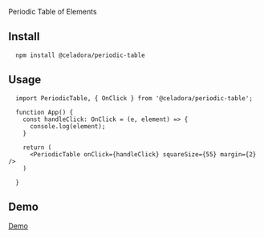 Periodic Table of Elements

## Install

```
  npm install @celadora/periodic-table
```

## Usage
```tsx
  import PeriodicTable, { OnClick } from '@celadora/periodic-table';

  function App() {
    const handleClick: OnClick = (e, element) => {
      console.log(element);
    }

    return (
      <PeriodicTable onClick={handleClick} squareSize={55} margin={2} /> 
    )

  }
```

## Demo
[Demo](https://lagslug.github.io/PeriodicTable-React/)